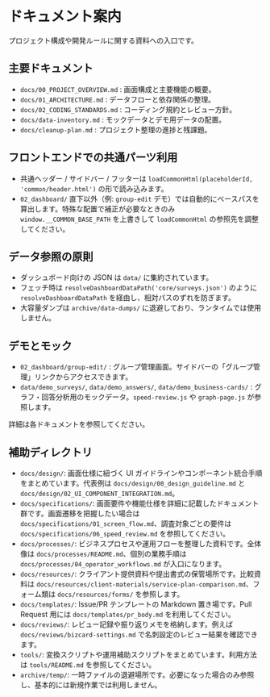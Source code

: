 # ドキュメント案内

プロジェクト構成や開発ルールに関する資料への入口です。

## 主要ドキュメント
- `docs/00_PROJECT_OVERVIEW.md` : 画面構成と主要機能の概要。
- `docs/01_ARCHITECTURE.md` : データフローと依存関係の整理。
- `docs/02_CODING_STANDARDS.md` : コーディング規約とレビュー方針。
- `docs/data-inventory.md` : モックデータとデモ用データの配置。
- `docs/cleanup-plan.md` : プロジェクト整理の進捗と残課題。

## フロントエンドでの共通パーツ利用
- 共通ヘッダー / サイドバー / フッターは `loadCommonHtml(placeholderId, 'common/header.html')` の形で読み込みます。
-  `02_dashboard/` 直下以外（例: `group-edit` デモ）では自動的にベースパスを算出します。特殊な配置で補正が必要なときのみ `window.__COMMON_BASE_PATH` を上書きして `loadCommonHtml` の参照先を調整してください。 

## データ参照の原則
- ダッシュボード向けの JSON は `data/` に集約されています。
- フェッチ時は `resolveDashboardDataPath('core/surveys.json')` のように `resolveDashboardDataPath` を経由し、相対パスのずれを防ぎます。
- 大容量ダンプは `archive/data-dumps/` に退避しており、ランタイムでは使用しません。

## デモとモック
- `02_dashboard/group-edit/` : グループ管理画面。サイドバーの「グループ管理」リンクからアクセスできます。
- `data/demo_surveys/`, `data/demo_answers/`, `data/demo_business-cards/` : グラフ・回答分析用のモックデータ。`speed-review.js` や `graph-page.js` が参照します。

詳細は各ドキュメントを参照してください。

## 補助ディレクトリ
- `docs/design/`: 画面仕様に紐づく UI ガイドラインやコンポーネント統合手順をまとめています。代表例は `docs/design/00_design_guideline.md` と `docs/design/02_UI_COMPONENT_INTEGRATION.md`。
- `docs/specifications/`: 画面要件や機能仕様を詳細に記載したドキュメント群です。画面遷移を把握したい場合は `docs/specifications/01_screen_flow.md`、調査対象ごとの要件は `docs/specifications/06_speed_review.md` を参照してください。
- `docs/processes/`: ビジネスプロセスや運用フローを整理した資料です。全体像は `docs/processes/README.md`、個別の業務手順は `docs/processes/04_operator_workflows.md` が入口になります。
- `docs/resources/`: クライアント提供資料や提出書式の保管場所です。比較資料は `docs/resources/client-materials/service-plan-comparison.md`、フォーム類は `docs/resources/forms/` を参照します。
- `docs/templates/`: Issue/PR テンプレートの Markdown 置き場です。Pull Request 用には `docs/templates/pr_body.md` を利用してください。
- `docs/reviews/`: レビュー記録や振り返りメモを格納します。例えば `docs/reviews/bizcard-settings.md` で名刺設定のレビュー結果を確認できます。
- `tools/`: 変換スクリプトや運用補助スクリプトをまとめています。利用方法は `tools/README.md` を参照してください。
- `archive/temp/`: 一時ファイルの退避場所です。必要になった場合のみ参照し、基本的には新規作業では利用しません。

